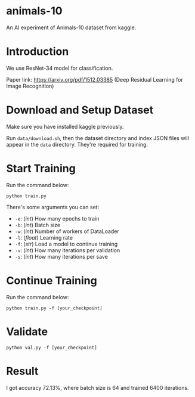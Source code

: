 # animals-10

An AI experiment of Animals-10 dataset from kaggle.

# Introduction

We use ResNet-34 model for classification.

Paper link: https://arxiv.org/pdf/1512.03385 (Deep Residual Learning for Image Recognition)

# Download and Setup Dataset

Make sure you have installed kaggle previously.

Run `data/download.sh`, then the dataset directory and index JSON files will appear in the `data` directory.
They're required for training.

# Start Training

Run the command below:
~~~
python train.py
~~~

There's some arguments you can set:
- `-e`: (_int_) How many epochs to train
- `-b`: (_int_) Batch size
- `-w`: (_int_) Number of workers of DataLoader
- `-l`: (_float_) Learning rate
- `-f`: (_str_) Load a model to continue training
- `-v`: (_int_) How many iterations per validation
- `-s`: (_int_) How many iterations per save

# Continue Training

Run the command below:
~~~
python train.py -f [your_checkpoint]
~~~

# Validate
~~~
python val.py -f [your_checkpoint]
~~~

# Result

I got accuracy 72.13%, where batch size is 64 and trained 6400 iterations.
